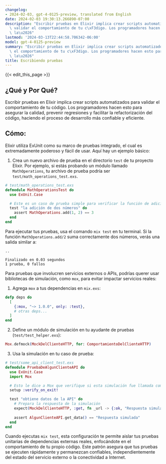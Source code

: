 ```yaml
---
changelog:
- 2024-02-03, gpt-4-0125-preview, translated from English
date: 2024-02-03 19:30:13.266890-07:00
description: "Escribir pruebas en Elixir implica crear scripts automatizados para\
  \ validar el comportamiento de tu c\xF3digo. Los programadores hacen esto para asegurar\
  \ la\u2026"
lastmod: '2024-03-13T22:44:58.706342-06:00'
model: gpt-4-0125-preview
summary: "Escribir pruebas en Elixir implica crear scripts automatizados para validar\
  \ el comportamiento de tu c\xF3digo. Los programadores hacen esto para asegurar\
  \ la\u2026"
title: Escribiendo pruebas
---
```


{{< edit_this_page >}}

## ¿Qué y Por Qué?
Escribir pruebas en Elixir implica crear scripts automatizados para validar el comportamiento de tu código. Los programadores hacen esto para asegurar la calidad, prevenir regresiones y facilitar la refactorización del código, haciendo el proceso de desarrollo más confiable y eficiente.

## Cómo:
Elixir utiliza ExUnit como su marco de pruebas integrado, el cual es extremadamente poderoso y fácil de usar. Aquí hay un ejemplo básico:

1. Crea un nuevo archivo de prueba en el directorio `test` de tu proyecto Elixir. Por ejemplo, si estás probando un módulo llamado `MathOperations`, tu archivo de prueba podría ser `test/math_operations_test.exs`.

```elixir
# test/math_operations_test.exs
defmodule MathOperationsTest do
  use ExUnit.Case

  # Este es un caso de prueba simple para verificar la función de adición
  test "la adición de dos números" do
    assert MathOperations.add(1, 2) == 3
  end
end
```

Para ejecutar tus pruebas, usa el comando `mix test` en tu terminal. Si la función `MathOperations.add/2` suma correctamente dos números, verás una salida similar a:

```
..

Finalizado en 0.03 segundos
1 prueba, 0 fallos
```

Para pruebas que involucren servicios externos o APIs, podrías querer usar bibliotecas de simulación, como `mox`, para evitar impactar servicios reales:

1. Agrega `mox` a tus dependencias en `mix.exs`:

```elixir
defp deps do
  [
    {:mox, "~> 1.0.0", only: :test},
    # otras deps...
  ]
end
```

2. Define un módulo de simulación en tu ayudante de pruebas (`test/test_helper.exs`):

```elixir
Mox.defmock(MockDelClienteHTTP, for: ComportamientoDelClienteHTTP)
```

3. Usa la simulación en tu caso de prueba:

```elixir
# test/some_api_client_test.exs
defmodule PruebaDeAlgunClienteAPI do
  use ExUnit.Case
  import Mox

  # Esto le dice a Mox que verifique si esta simulación fue llamada como se esperaba
  setup :verify_on_exit!

  test "obtiene datos de la API" do
    # Prepara la respuesta de la simulación
    expect(MockDelClienteHTTP, :get, fn _url -> {:ok, "Respuesta simulada"} end)
    
    assert AlgunClienteAPI.get_data() == "Respuesta simulada"
  end
end
```

Cuando ejecutas `mix test`, esta configuración te permite aislar tus pruebas unitarias de dependencias externas reales, enfocándote en el comportamiento de tu propio código. Este patrón asegura que tus pruebas se ejecuten rápidamente y permanezcan confiables, independientemente del estado del servicio externo o la conectividad a Internet.
